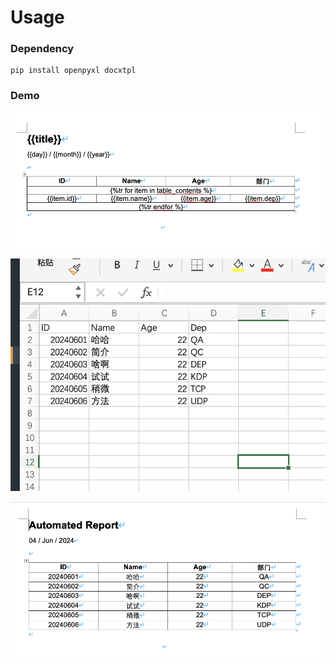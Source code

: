 # Usage

### Dependency

```shell
pip install openpyxl docxtpl
```

### Demo

![template.docx](images/word-template.png)

![excel-demo.png](images/excel-demo.png)

![result.png](images/result.png)